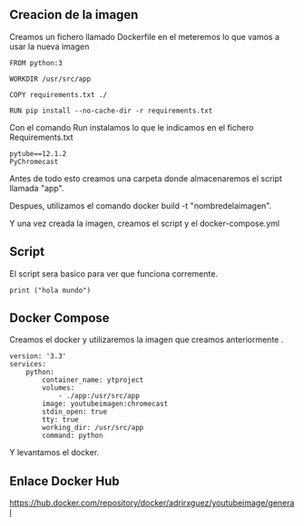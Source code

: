 ## Creacion de la imagen
Creamos un fichero llamado Dockerfile en el meteremos lo que vamos a usar la nueva imagen
~~~
FROM python:3

WORKDIR /usr/src/app

COPY requirements.txt ./

RUN pip install --no-cache-dir -r requirements.txt
~~~
Con el comando Run instalamos lo que le indicamos en el fichero Requirements.txt
~~~
pytube==12.1.2
PyChromecast
~~~

Antes de todo esto creamos una carpeta donde almacenaremos el script llamada "app".

Despues, utilizamos el comando docker build -t "nombredelaimagen".

Y una vez creada la imagen, creamos el script y el docker-compose.yml

## Script
El script sera basico para ver que funciona corremente.
~~~
print ("hola mundo")
~~~

## Docker Compose
Creamos el docker y utilizaremos la imagen que creamos anteriormente .
~~~
version: '3.3'
services:
    python:
        container_name: ytproject
        volumes:
            - ./app:/usr/src/app
        image: youtubeimagen:chromecast
        stdin_open: true
        tty: true
        working_dir: /usr/src/app
        command: python
~~~
Y levantamos el docker.

## Enlace Docker Hub
https://hub.docker.com/repository/docker/adrirxguez/youtubeimage/general

